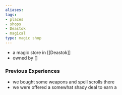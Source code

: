 ```yaml
---
aliases: 
tags: 
- places
- shops
- Deastok
- magical
type: magic shop
---
```


- a magic store in [[Deastok]]
- owned by []

### Previous Experiences
-  we bought some weapons and spell scrolls there
-  we were offered a somewhat shady deal to earn a 

